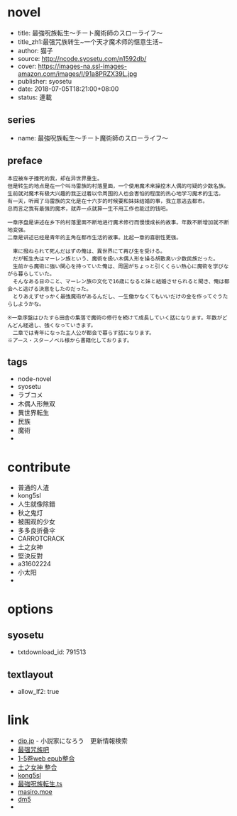 # novel

- title: 最強呪族転生～チート魔術師のスローライフ～
- title_zh1:最强咒族转生~一个天才魔术师的惬意生活~
- author: 猫子
- source: http://ncode.syosetu.com/n1592db/
- cover: https://images-na.ssl-images-amazon.com/images/I/91a8PRZX39L.jpg
- publisher: syosetu
- date: 2018-07-05T18:21:00+08:00
- status: 連載

## series

- name: 最強呪族転生～チート魔術師のスローライフ～

## preface


```
本应被车子撞死的我，却在异世界重生。
但是转生的地点是在一个叫马雷族的村落里面，一个使用魔术来操控木人偶的可疑的少数名族。
生前就对魔术有极大兴趣的我正过着以令周围的人也会害怕的程度的热心地学习魔术的生活。
有一天，听闻了马雷族的文化是在十六岁的时候要和妹妹结婚的事，我立意逃去都市。
总而言之我有最强的魔术，就弄一点就算一生不用工作也能过的钱吧。

一章序盘是讲述在乡下的村落里面不断地进行魔术修行而慢慢成长的故事。年数不断增加就不断地变强。
二章是讲述已经是青年的主角在都市生活的故事。比起一章的喜剧性更强。

　車に撥ねられて死んだはずの俺は、異世界にて再び生を受ける。
　だが転生先はマーレン族という、魔術を扱い木偶人形を操る胡散臭い少数民族だった。
　生前から魔術に強い関心を持っていた俺は、周囲がちょっと引くくらい熱心に魔術を学びながら暮らしていた。
　そんなある日のこと、マーレン族の文化で16歳になると妹と結婚させられると聞き、俺は都会へと逃げる決意をしたのだった。
　とりあえずせっかく最強魔術があるんだし、一生働かなくてもいいだけの金を作ってぐうたらしようかな。

※一章序盤はひたすら田舎の集落で魔術の修行を続けて成長していく話になります。年数がどんどん経過し、強くなっていきます。
　二章では青年になった主人公が都会で暮らす話になります。
※アース・スターノベル様から書籍化しております。
```

## tags

- node-novel
- syosetu
- ラブコメ
- 木偶人形無双
- 異世界転生
- 民族
- 魔術
- 

# contribute

- 普通的人渣
- kong5sl
- 人生就像除錯
- 秋之鬼灯
- 被围观的少女
- 多多良折叠伞
- CARROTCRACK
- 土之女神
- 堅決反對
- a31602224
- 小太阳
- 

# options

## syosetu

- txtdownload_id: 791513

## textlayout

- allow_lf2: true

# link

- [dip.jp](https://narou.dip.jp/search.php?text=n1592db&novel=all&genre=all&new_genre=all&length=0&down=0&up=100) - 小説家になろう　更新情報検索
- [最强咒族吧](https://tieba.baidu.com/f?kw=%E6%9C%80%E5%BC%BA%E5%92%92%E6%97%8F&ie=utf-8&tp=0 "")
- [1-5卷web epub整合](https://tieba.baidu.com/p/5765951643 "1-5卷web epub整合")
- [土之女神 整合](https://tieba.baidu.com/p/4422629720 "整合")
- [kong5sl](http://tieba.baidu.com/home/main/?un=kong5sl&ie=utf-8&fr=frs&red_tag=d0474615308)
- [最強呪族転生.ts](https://github.com/bluelovers/node-novel/blob/master/lib/locales/%E6%9C%80%E5%BC%B7%E5%91%AA%E6%97%8F%E8%BB%A2%E7%94%9F.ts)
- [masiro.moe](https://masiro.moe/forum.php?mod=forumdisplay&fid=65)
- [dm5](http://www.dm5.com/manhua-zuiqiangzhouzuzhuansheng-yigetiancaimoshushideqieyishenghuo/)
- 
